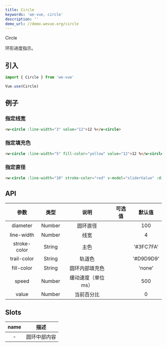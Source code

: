 ```yaml
---
title: Circle
keywords: 'we-vue, circle'
description: ''
demo_url: //demo.wevue.org/circle
---
```


Circle

环形进度指示。

## 引入

```js
import { Circle } from 'we-vue'

Vue.use(Circle)
```

## 例子

### 指定线宽

```html
<w-circle :line-width="3" value="12">12 %</w-circle>
```

### 指定填充色

```html
<w-circle :line-width="5" fill-color="yellow" value="12">12 %</w-circle>
```

### 指定直径

```html
<w-circle :line-width="10" stroke-color="red" v-model="sliderValue" :diameter="200">{{ sliderValue }}%</w-circle>
```

## API

|   参数   |   类型    |   说明   | 可选值  |  默认值  |
| :----: | :-----: | :----: | :--: | :---: |
| diameter  | Number  |  圆环直径   |      | 100  |
| line-width  | Number  |  线宽   |      | 4  |
| stroke-color  | String  |  主色   |      | '#3FC7FA'  |
| trail-color  | String  |  轨道色   |      | '#D9D9D9'  |
| fill-color  | String  |  圆环内部填充色   |      | 'none'  |
| speed  | Number  |  缓动速度（单位 ms）   |      | 500  |
| value  | Number  |  当前百分比   |      | 0  |

## Slots

|   name   |   描述    |
| :----: | :-----: |
| -  | 圆环中部内容  |
